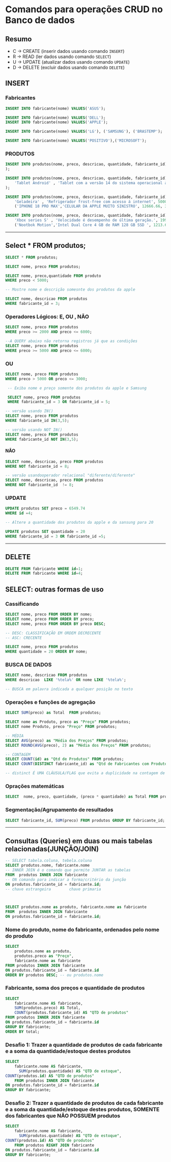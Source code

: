 # Comandos para operações CRUD no Banco de dados

## Resumo

- C -> CREATE (inserir dados usando comando `INSERT`)
- R -> READ (ler dados usando comando `SELECT`)
- U -> UPDATE (atualizar dados usando comando `UPDATE`)
- D -> DELETE (excluir dados usando comando `DELETE`)

## INSERT

### Fabricantes

```sql
INSERT INTO fabricante(nome) VALUES('ASUS'); 

INSERT INTO fabricante(nome) VALUES('DELL'); 
INSERT INTO fabricante(nome) VALUES('APPLE'); 

INSERT INTO fabricante(nome) VALUES('LG'), ('SAMSUNG'), ('BRASTEMP'); 

INSERT INTO fabricante(nome) VALUES('POSITIVO'),('MICROSOFT');

```

### PRODUTOS

```sql
INSERT INTO produtos(nome, preco, descricao, quantidade, fabricante_id) VALUES('ULTRABOOK', 3500,'Equipamento de última geração cheio de recursos, com processador Intel Core i9 do balacobaco', 7,2 --id do fabricante Dell
);

INSERT INTO produtos(nome, preco, descricao, quantidade, fabricante_id) VALUES(
    'Tablet Android' , 'Tablet com a versão 14 do sistema operacional android, possui tela de 10 polegadas e armazenamento de 128 GB, 64 GB de RAM porque o eliel perguntou.',1500.99, 5,5
);

INSERT INTO produtos(nome, preco, descricao, quantidade, fabricante_id) VALUES(
    'Geladeira' , 'Refrigerador frost-free com acesso á internet', 5000, 12, 6),
    ('IPHONE 18 PRO MAX','CELULAR DA APPLE MUITO SINISTRO', 12666.66, 3, 3),('iPAD MINI','Tablet apple com tela de tv', 4999.01, 5, 3);

INSERT INTO produtos(nome, preco, descricao, quantidade, fabricante_id) VALUES(
    'Xbox series S' , 'Velocidade é desempenho de última geração.', 1997, 5, 8),
    ('Nootbok Motion','Intel Dual Core 4 GB de RAM 128 GB SSD ', 1213.65, 8, 7);
```

---

## Select * FROM produtos;

```sql
SELECT * FROM produtos;

SELECT nome, preco FROM produtos;

SELECT nome, preco,quantidade FROM produto 
WHERE preco < 5000;

-- Mostre nome e descrição somesnte dos produtos da apple

SELECT nome, descricao FROM produtos
WHERE fabricante_id = 3;
```

### Operadores Lógicos: E, OU , NÃO

```SQL
SELECT nome, preco FROM produtos
WHERE preco >= 2000 AND preco <= 6000;

--A QUERY abaixo não retorna registros já que as condições 
SELECT nome, preco FROM produtos
WHERE preco >= 5000 AND preco <= 6000;
```

### OU

```SQL
SELECT nome, preco FROM produtos
WHERE preco > 5000 OR preco <= 3000;

 -- Exiba nome e preço somente dos produtos da apple e Samsung

 SELECT nome, preco FROM produtos
 WHERE fabricante_id = 3 OR fabricante_id = 5;

-- versão usando IN()
SELECT nome, preco FROM produtos
WHERE fabricante_id IN(3,5);

-- versão usando NOT IN()
SELECT nome, preco FROM produtos
WHERE fabricante_id NOT IN(3,5);
```

#### NÃO
```SQL
SELECT nome, descricao, preco FROM produtos
WHERE NOT fabricante_id = 8;

-- versão usandooperador relacional "diferente/diferente"
SELECT nome, descricao, preco FROM produtos
WHERE NOT fabricante_id  != 8;
```

### UPDATE

```SQL
UPDATE produtos SET preco = 6549.74
WHERE id =4;

-- Altere a quantidade dos produtos da apple e da sansung para 20

UPDATE produtos SET quantidade = 20
WHERE fabricante_id = 3 OR fabricante_id =5;
```

---
## DELETE

```SQL
DELETE FROM fabricante WHERE id=1;
DELETE FROM fabricante WHERE id=4;
```

## SELECT: outras formas de uso

### Cassificando
```SQL
SELECT nome, preco FROM ORDER BY nome;
SELECT nome, preco FROM ORDER BY preco;
SELECT nome, preco FROM ORDER BY preco DESC;

-- DESC: CLASSIFICAÇÃO EM ORDEM DECRECENTE
-- ASC: CRECENTE

SELECT nome, preco FROM produtos 
WHERE quantidade = 20 ORDER BY nome;
```

### BUSCA DE DADOS 
```SQL
SELECT nome, descricao FROM produtos
WHERE descricao  LIKE '%tela%' OR nome LIKE '%tela%';

-- BUSCA em palavra indicada a qualquer posição no texto
```

### Operações e funções de agregação

```SQL
SELECT SUM(preco) as Total  FROM produtos;

SELECT nome as Produto, preco as "Preço" FROM produtos;
SELECT nome Produto, preco "Preço" FROM produtos;

-- MÉDIA
SELECT AVG(preco) as "Média dos Preços" FROM produtos; 
SELECT ROUND(AVG(preco), 2) as "Média dos Preços" FROM produtos; 

-- CONTAGEM 
SELECT COUNT(id) as "Qtd de Produtos" FROM produtos;
SELECT COUNT(DISTINCT fabricante_id) as "Qtd de Fabricantes com Produtos" FROM produtos;

-- distinct É UMA CLÁUSULA/FLAG que evita a duplicidade na contagem de registros
```


### Oprações matemáticas

```SQL
SELECT  nome, preco, quantidade, (preco * quantidade) as Total FROM produtos;
```

### Segmentação/Agrupamento de resultados
```SQL
SELECT fabricante_id, SUM(preco) FROM produtos GROUP BY fabricante_id;
```

---

## Consultas (Queries) em duas ou mais tabelas relacionadas(JUNÇÃO/JOIN)

```SQL
-- SELECT tabela.coluna, tebela.coluna
SELECT produtos.nome, fabricante.nome
-- INNER JOIN é o comando que permite JUNTAR as tabelas
FROM  produtos INNER JOIN fabricante
-- ON comando para indicar a forma/critério da junção
ON produtos.fabricante_id = fabricante.id;
-- chave estrangeira        chave primaria



SELECT produtos.nome as produto, fabricante.nome as fabricante
FROM  produtos INNER JOIN fabricante
ON produtos.fabricante_id = fabricante.id;
```

### Nome do produto, nome do fabricante, ordenados pelo nome do produto

```SQL
SELECT
    produtos.nome as produto,
    produtos.preco as "Preço",
    fabricante.nome as fabricante
FROM produtos INNER JOIN fabricante
ON produtos.fabricante_id = fabricante.id
ORDER BY produtos DESC; -- ou produtos.nome
```

### Fabricante, soma dos preços e quantidade de produtos

```SQL
SELECT
    fabricante.nome AS fabricante,
    SUM(produtos.preco) AS Total,
    COUNT(produtos.fabricante_id) AS "QTD de produtos"
FROM produtos INNER JOIN fabricante
ON produtos.fabricante_id = fabricante.id
GROUP BY fabricante;
ORDER BY total;
```

### Desafio 1: Trazer a quantidade de produtos de cada fabricante e a soma da quantidade/estoque destes produtos

```SQL
SELECT 
    fabricante.nome AS fabricante, 
      SUM(produtos.quantidade) AS "QTD de estoque",
COUNT(produtos.id) AS "QTD de produtos"
    FROM produtos INNER JOIN fabricante
ON produtos.fabricante_id = fabricante.id
GROUP BY fabricante;
```

### Desafio 2: Trazer a quantidade de produtos de cada fabricante e a soma da quantidade/estoque destes produtos, SOMENTE dos fabricantes que NÃO POSSUEM produtos

```SQL
SELECT 
    fabricante.nome AS fabricante, 
      SUM(produtos.quantidade) AS "QTD de estoque",
COUNT(produtos.id) AS "QTD de produtos"
    FROM produtos RIGHT JOIN fabricante
ON produtos.fabricante_id = fabricante.id
GROUP BY fabricante;
```
